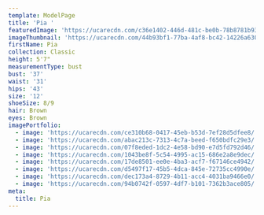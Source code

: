 ```yaml
---
template: ModelPage
title: 'Pia '
featuredImage: 'https://ucarecdn.com/c36e1402-446d-481c-be0b-78b8781b937b/'
imageThumbnail: 'https://ucarecdn.com/44b93bf1-77ba-4af8-bc42-14226a6302e2/'
firstName: Pia
collection: Classic
height: 5'7"
measurementType: bust
bust: '37'
waist: '31'
hips: '43'
size: '12'
shoeSize: 8/9
hair: Brown
eyes: Brown
imagePortfolio:
  - image: 'https://ucarecdn.com/ce310b68-0417-45eb-b53d-7ef28d5dfee8/'
  - image: 'https://ucarecdn.com/abac213c-7313-4c7a-beed-f650bdfc29e3/'
  - image: 'https://ucarecdn.com/07f8eded-1dc2-4e58-bd90-e7d5fd792d46/'
  - image: 'https://ucarecdn.com/1043be8f-5c54-4995-ac15-686e2a8e9dec/'
  - image: 'https://ucarecdn.com/17de8501-ee0e-4ba3-acf7-f67146ce4942/'
  - image: 'https://ucarecdn.com/d5497f17-45b5-4dca-845e-72735cc4990e/'
  - image: 'https://ucarecdn.com/dec173a4-8729-4b11-acc4-4031ba9466e0/'
  - image: 'https://ucarecdn.com/94b0742f-0597-4df7-b101-7362b3ace805/'
meta:
  title: Pia
---
```


